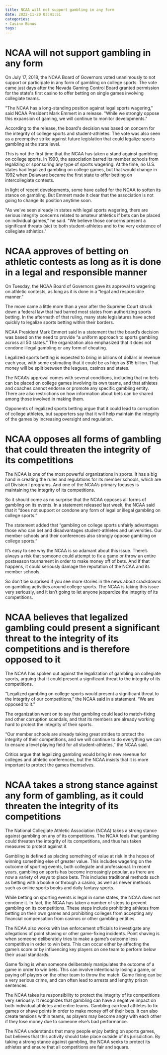 ```yaml
---
title: NCAA will not support gambling in any form
date: 2022-11-20 03:41:51
categories:
- Casino Bonus
tags:
---
```



#  NCAA will not support gambling in any form

On July 17, 2018, the NCAA Board of Governors voted unanimously to not support or participate in any form of gambling on college sports. The vote came just days after the Nevada Gaming Control Board granted permission for the state's first casino to offer betting on single games involving collegiate teams.

"The NCAA has a long-standing position against legal sports wagering," said NCAA President Mark Emmert in a release. "While we strongly oppose this expansion of gaming, we will continue to monitor developments."

According to the release, the board's decision was based on concern for the integrity of college sports and student-athletes. The vote was also seen as a preemptive strike against future legislation that could legalize sports gambling at the state level.

This is not the first time that the NCAA has taken a stand against gambling on college sports. In 1990, the association barred its member schools from legalizing or sponsoring any type of sports wagering. At the time, no U.S. states had legalized gambling on college games, but that would change in 1992 when Delaware became the first state to offer betting on intercollegiate contests.

In light of recent developments, some have called for the NCAA to soften its stance on gambling. But Emmert made it clear that the association is not going to change its position anytime soon.

"As we've seen already in states with legal sports wagering, there are serious integrity concerns related to amateur athletics if bets can be placed on individual games," he said. "We believe those concerns present a significant threats (sic) to both student-athletes and to the very existence of collegiate athletics."

#  NCAA approves of betting on athletic contests as long as it is done in a legal and responsible manner 

On Tuesday, the NCAA Board of Governors gave its approval to wagering on athletic contests, as long as it is done in a “legal and responsible manner.”

The move came a little more than a year after the Supreme Court struck down a federal law that had barred most states from authorizing sports betting. In the aftermath of that ruling, many state legislatures have acted quickly to legalize sports betting within their borders.

 NCAA President Mark Emmert said in a statement that the board’s decision was based on the need to provide “a uniform approach to sports gambling across all 50 states.” The organization also emphasized that it does not condone illegal gambling or any form of cheating.

Legalized sports betting is expected to bring in billions of dollars in revenue each year, with some estimating that it could be as high as $15 billion. That money will be split between the leagues, casinos and states.

The NCAA’s approval comes with several conditions, including that no bets can be placed on college games involving its own teams, and that athletes and coaches cannot endorse or promote any specific gambling entity. There are also restrictions on how information about bets can be shared among those involved in making them.

Opponents of legalized sports betting argue that it could lead to corruption of college athletes, but supporters say that it will help maintain the integrity of the games by increasing oversight and regulation.

#  NCAA opposes all forms of gambling that could threaten the integrity of its competitions

The NCAA is one of the most powerful organizations in sports. It has a big hand in creating the rules and regulations for its member schools, which are all Division I programs. And one of the NCAA’s primary focuses is maintaining the integrity of its competitions.

So it should come as no surprise that the NCAA opposes all forms of gambling on its events. In a statement released last week, the NCAA said that it “does not support or condone any form of legal or illegal gambling on college sports.”

The statement added that “gambling on college sports unfairly advantages those who can bet and disadvantages student-athletes and universities. Our member schools and their conferences also strongly oppose gambling on college sports.”

It’s easy to see why the NCAA is so adamant about this issue. There’s always a risk that someone could attempt to fix a game or throw an entire postseason tournament in order to make money off of bets. And if that happens, it could seriously damage the reputation of the NCAA and its member schools.

So don’t be surprised if you see more stories in the news about crackdowns on gambling activities around college sports. The NCAA is taking this issue very seriously, and it isn’t going to let anyone jeopardize the integrity of its competitions.

#  NCAA believes that legalized gambling could present a significant threat to the integrity of its competitions and is therefore opposed to it

The NCAA has spoken out against the legalization of gambling on collegiate sports, arguing that it could present a significant threat to the integrity of its competitions.

“Legalized gambling on college sports would present a significant threat to the integrity of our competitions,” the NCAA said in a statement. “We are opposed to it.”

The organization went on to say that gambling could lead to match-fixing and other corruption scandals, and that its members are already working hard to protect the integrity of their sports.

“Our member schools are already taking great strides to protect the integrity of their competitions, and we will continue to do everything we can to ensure a level playing field for all student-athletes,” the NCAA said.

Critics argue that legalizing gambling would bring in new revenue for colleges and athletic conferences, but the NCAA insists that it is more important to protect the games themselves.

#  NCAA takes a strong stance against any form of gambling, as it could threaten the integrity of its competitions

The National Collegiate Athletic Association (NCAA) takes a strong stance against gambling on any of its competitions. The NCAA feels that gambling could threaten the integrity of its competitions, and thus has taken measures to protect against it.

Gambling is defined as placing something of value at risk in the hopes of winning something else of greater value. This includes wagering on the outcome of sporting events, both collegiate and professional. In recent years, gambling on sports has become increasingly popular, as there are now a variety of ways to place bets. This includes traditional methods such as betting with a bookie or through a casino, as well as newer methods such as online sports books and daily fantasy sports.

While betting on sporting events is legal in some states, the NCAA does not condone it. In fact, the NCAA has taken a number of steps to prevent gambling on its competitions. These steps include prohibiting athletes from betting on their own games and prohibiting colleges from accepting any financial compensation from casinos or other gambling entities.

The NCAA also works with law enforcement officials to investigate any allegations of point shaving or other game-fixing incidents. Point shaving is when someone deliberately tries to make a game’s outcome less competitive in order to win bets. This can occur either by affecting the game’s score or by influencing key players on one team to perform below their usual standards.

Game fixing is when someone deliberately manipulates the outcome of a game in order to win bets. This can involve intentionally losing a game, or paying off players on the other team to throw the match. Game fixing can be a very serious crime, and can often lead to arrests and lengthy prison sentences.

The NCAA takes its responsibility to protect the integrity of its competitions very seriously. It recognizes that gambling can have a negative impact on both individual athletes and entire teams. Gambling can lead athletes to fix games or shave points in order to make money off of their bets. It can also create tensions within teams, as players may become angry with each other if they lose money due to someone else’s bad performance.

The NCAA understands that many people enjoy betting on sports games, but believes that this activity should take place outside of its jurisdiction. By taking a strong stance against gambling, the NCAA seeks to protect its athletes and ensure that all competitions are fair and square.